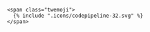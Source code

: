                   <span class="twemoji">
                    {% include ".icons/codepipeline-32.svg" %}
                  </span>
